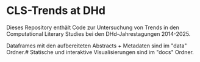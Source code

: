 # CLS-Trends at DHd
Dieses Repository enthält Code zur Untersuchung von Trends in den Computational Literary Studies bei den DHd-Jahrestagungen 2014-2025.

Dataframes mit den aufbereiteten Abstracts + Metadaten sind im "data" Ordner.#
Statische und interaktive Visualisierungen sind im "docs" Ordner.
